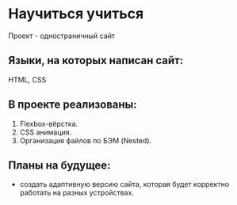 # Научиться учиться

Проект - одностраничный сайт

## Языки, на которых написан сайт:
HTML, CSS

## В проекте реализованы:
1. Flexbox-вёрстка.
2. CSS анимация.
3. Организация файлов по БЭМ (Nested).

## Планы на будущее:
* cоздать адаптивную версию сайта, которая будет корректно работать на разных устройствах.